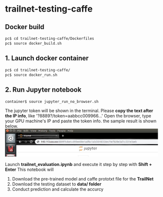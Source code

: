 # trailnet-testing-caffe

## Docker build
    
```
pc$ cd trailnet-testing-caffe/Dockerfiles
pc$ source docker_build.sh
```

## 1. Launch docker container

```
pc$ cd trailnet-testing-caffe/
pc$ source docker_run.sh
```

## 2. Run Jupyter notebook

```
container$ source jupyter_run_no_browser.sh 
```

The jupyter token will be shown in the terminal. Please **copy the text after the IP info**, like '?8889?/token=aabbcc009966...' 
Open the browser, type your GPU machine's IP and paste the token info. the sample result is shown below.
![jupyter_run](figures/jupyter_run.jpg)

Launch **trailnet_evaluation.ipynb** and execute it step by step with **Shift + Enter**
This notebook will 
1. Download the pre-trained model and caffe prototxt file for the **TrailNet**
2. Download the testing dataset to **data/ folder**
3. Conduct prediction and calculate the accurcy
